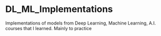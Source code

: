# DL_ML_Implementations
Implementations of models from Deep Learning, Machine Learning, A.I. courses that I learned. Mainly to practice 
